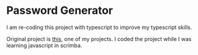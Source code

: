 # Password Generator

I am re-coding this project with typescript to improve my typescript skills.

Original project is [this](https://github.com/huseyingulec/passwordGenerator), one of my projects. I coded the project while I was learning javascript in scrimba. 